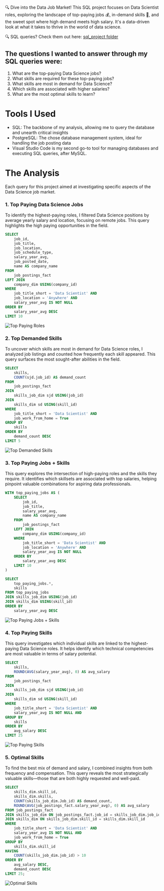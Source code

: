 🔍 Dive into the Data Job Market!
This SQL project focuses on Data Scientist roles, exploring the landscape of top-paying jobs 💰, in-demand skills 🧠, and the sweet spot where high demand meets high salary. It's a data-driven look at what it takes to thrive in the world of data science.

🔍 SQL queries? Check them out here: [sql_project folder](/sql_project/)

## The questions I wanted to answer through my SQL queries were:

1. What are the top-paying Data Science jobs?
2. What skills are required for these top-paying jobs?
3. What skills are most in demand for Data Science?
4. Which skills are associated with higher salaries?
5. What are the most optimal skills to learn?

# Tools I Used

- SQL: The backbone of my analysis, allowing me to query the database and unearth critical insights
- PostgreSQL: The chose database management system, ideal for handling the job posting data
- Visual Studio Code is my second go-to tool for managing databases and executing SQL queries, after MySQL.

# The Analysis

Each query for this project aimed at investigating specific aspects of the Data Science job market.

### 1. Top Paying Data Science Jobs
To identify the highest-paying roles, I filtered Data Science positions by average yearly salary and location, focusing on remote jobs. This query highlights the high paying opportunities in the field.

```sql
SELECT 
    job_id,
    job_title,
    job_location,
    job_schedule_type,
    salary_year_avg,
    job_posted_date,
    name AS company_name
FROM 
    job_postings_fact
LEFT JOIN 
    company_dim USING(company_id)
WHERE 
    job_title_short = 'Data Scientist' AND 
    job_location = 'Anywhere' AND 
    salary_year_avg IS NOT NULL
ORDER BY
    salary_year_avg DESC
LIMIT 10
```

![Top Paying Roles](assets/top_10_highest_paying_roles.png)

### 2. Top Demanded Skills
To uncover which skills are most in demand for Data Science roles, I analyzed job listings and counted how frequently each skill appeared. This query surfaces the most sought-after abilities in the field.

```sql
SELECT 
    skills,
    COUNT(sjd.job_id) AS demand_count
FROM 
    job_postings_fact
JOIN 
    skills_job_dim sjd USING(job_id)
JOIN 
    skills_dim sd USING(skill_id)
WHERE 
    job_title_short = 'Data Scientist' AND 
    job_work_from_home = True
GROUP BY 
    skills
ORDER BY 
    demand_count DESC
LIMIT 5
```
![Top Demanded Skills](assets/top_5_remote_ds_skills.png)

### 3. Top Paying Jobs + Skills
This query explores the intersection of high-paying roles and the skills they require. It identifies which skillsets are associated with top salaries, helping pinpoint valuable combinations for aspiring data professionals.

```sql
WITH top_paying_jobs AS (
    SELECT 
        job_id,
        job_title,
        salary_year_avg,
        name AS company_name
    FROM 
        job_postings_fact
    LEFT JOIN 
        company_dim USING(company_id)
    WHERE 
        job_title_short = 'Data Scientist' AND 
        job_location = 'Anywhere' AND 
        salary_year_avg IS NOT NULL
    ORDER BY
        salary_year_avg DESC
    LIMIT 10
) 

SELECT 
    top_paying_jobs.*,
    skills
FROM top_paying_jobs
JOIN skills_job_dim USING(job_id)
JOIN skills_dim USING(skill_id)
ORDER BY 
    salary_year_avg DESC 
```

![Top Paying Jobs + Skills](assets/top_paying_ds_jobs_skills.png)

### 4. Top Paying Skills
This query investigates which individual skills are linked to the highest-paying Data Science roles. It helps identify which technical competencies are most valuable in terms of salary potential.

```sql
SELECT 
    skills,
    ROUND(AVG(salary_year_avg), 0) AS avg_salary
FROM 
    job_postings_fact
JOIN 
    skills_job_dim sjd USING(job_id)
JOIN 
    skills_dim sd USING(skill_id)
WHERE 
    job_title_short = 'Data Scientist' AND 
    salary_year_avg IS NOT NULL AND
GROUP BY 
    skills
ORDER BY 
    avg_salary DESC
LIMIT 25
```
![Top Paying Skills](assets/top_25_skills_data_scientist_salary.png)

### 5. Optimal Skills
To find the best mix of demand and salary, I combined insights from both frequency and compensation. This query reveals the most strategically valuable skills—those that are both highly requested and well-paid.

```sql
SELECT 
    skills_dim.skill_id,
    skills_dim.skills,
    COUNT(skills_job_dim.Job_id) AS demand_count,
    ROUND(AVG(job_postings_fact.salary_year_avg), 0) AS avg_salary
FROM job_postings_fact
JOIN skills_job_dim ON job_postings_fact.job_id = skills_job_dim.job_id
JOIN skills_dim ON skills_job_dim.skill_id = skills_dim.skill_id
WHERE
    job_title_short = 'Data Scientist' AND
    salary_year_avg IS NOT NULL AND
    job_work_from_home = True
GROUP BY 
    skills_dim.skill_id
HAVING
    COUNT(skills_job_dim.job_id) > 10
ORDER BY 
    avg_salary DESC,
    demand_count DESC
LIMIT 25;
```

![Optimal Skills](assets/top_remote_skills_data_scientist.png)